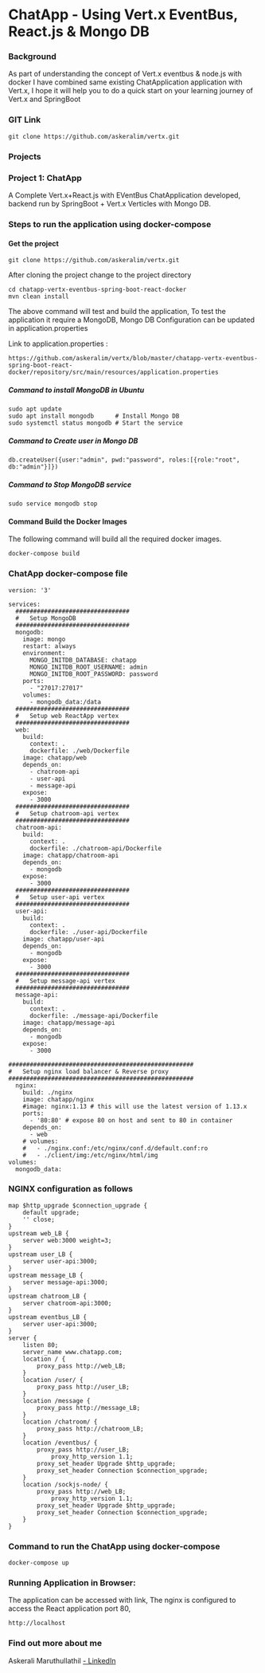 # ChatApp - Using Vert.x EventBus, React.js & Mongo DB
### Background
As part of understanding the concept of Vert.x eventbus & node.js with docker I have combined same existing ChatApplication application with Vert.x, I hope it will help you to do a quick start on your learning journey of Vert.x and SpringBoot

### GIT Link
```
git clone https://github.com/askeralim/vertx.git
```
### Projects
### Project 1: ChatApp  
A Complete Vert.x+React.js with EVentBus ChatApplication developed, backend run by SpringBoot + Vert.x Verticles with Mongo DB.

### Steps to run the application using docker-compose
#### Get the project
```
git clone https://github.com/askeralim/vertx.git
```
After cloning the project change to the project directory
```
cd chatapp-vertx-eventbus-spring-boot-react-docker
mvn clean install
```
The above command will test and build the application, To test the application it require a MongoDB, Mongo DB Configuration can be updated in application.properties 

Link to application.properties :
```
https://github.com/askeralim/vertx/blob/master/chatapp-vertx-eventbus-spring-boot-react-docker/repository/src/main/resources/application.properties
```
##### Command to install MongoDB in Ubuntu
```
sudo apt update
sudo apt install mongodb      # Install Mongo DB
sudo systemctl status mongodb # Start the service
```
##### Command to Create user in Mongo DB
```
db.createUser({user:"admin", pwd:"password", roles:[{role:"root", db:"admin"}]})
```
##### Command to Stop MongoDB service
```
sudo service mongodb stop
```
#### Command Build the Docker Images
The following command will build all the required docker images.
```
docker-compose build
```
### ChatApp docker-compose file
```
version: '3'

services:
  ################################
  #   Setup MongoDB
  ################################
  mongodb:
    image: mongo
    restart: always
    environment:
      MONGO_INITDB_DATABASE: chatapp
      MONGO_INITDB_ROOT_USERNAME: admin
      MONGO_INITDB_ROOT_PASSWORD: password
    ports:
      - "27017:27017"
    volumes:
      - mongodb_data:/data
  ################################
  #   Setup web ReactApp vertex
  ################################
  web:
    build:
      context: .
      dockerfile: ./web/Dockerfile
    image: chatapp/web
    depends_on:
      - chatroom-api
      - user-api
      - message-api
    expose:
      - 3000
  ################################
  #   Setup chatroom-api vertex
  ################################
  chatroom-api:
    build:
      context: .
      dockerfile: ./chatroom-api/Dockerfile
    image: chatapp/chatroom-api
    depends_on:
      - mongodb
    expose:
      - 3000
  ################################
  #   Setup user-api vertex
  ################################
  user-api:
    build:
      context: .
      dockerfile: ./user-api/Dockerfile
    image: chatapp/user-api
    depends_on:
      - mongodb
    expose:
      - 3000
  ################################
  #   Setup message-api vertex
  ################################
  message-api:
    build:
      context: .
      dockerfile: ./message-api/Dockerfile
    image: chatapp/message-api
    depends_on:
      - mongodb
    expose:
      - 3000

####################################################
#   Setup nginx load balancer & Reverse proxy
####################################################
  nginx:
    build: ./nginx
    image: chatapp/nginx
    #image: nginx:1.13 # this will use the latest version of 1.13.x
    ports:
      - '80:80' # expose 80 on host and sent to 80 in container
    depends_on: 
      - web
    # volumes:
    #   - ./nginx.conf:/etc/nginx/conf.d/default.conf:ro
    #   - ./client/img:/etc/nginx/html/img
volumes:
  mongodb_data:
```
### NGINX configuration as follows
```
map $http_upgrade $connection_upgrade {
	default upgrade;
	'' close;
}
upstream web_LB {
	server web:3000 weight=3;
}
upstream user_LB {
	server user-api:3000;
}
upstream message_LB {
	server message-api:3000;
}
upstream chatroom_LB {
	server chatroom-api:3000;
}
upstream eventbus_LB {
	server user-api:3000;
}
server {
	listen 80;
	server_name www.chatapp.com;
	location / {
		proxy_pass http://web_LB;
	}
	location /user/ {
		proxy_pass http://user_LB;
	}
	location /message {
		proxy_pass http://message_LB;
	}
	location /chatroom/ {
		proxy_pass http://chatroom_LB;
	}
	location /eventbus/ {
		proxy_pass http://user_LB;
			proxy_http_version 1.1;
		proxy_set_header Upgrade $http_upgrade;
		proxy_set_header Connection $connection_upgrade;
	}
	location /sockjs-node/ {
		proxy_pass http://web_LB;
			proxy_http_version 1.1;
		proxy_set_header Upgrade $http_upgrade;
		proxy_set_header Connection $connection_upgrade;
	}
}

```
### Command to run the ChatApp using docker-compose
```
docker-compose up
```
### Running Application in Browser:
The application can be accessed with link, The nginx is configured to access the React application port 80,
```
http://localhost
```

### Find out more about me

Askerali Maruthullathil [ - LinkedIn](http://linkedin.com/in/askeralim) 
